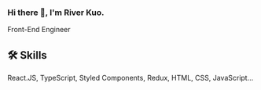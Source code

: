 ### Hi there 👋, I'm River Kuo.
Front-End Engineer

🛠 Skills
---
React.JS, TypeScript, Styled Components, Redux, HTML, CSS, JavaScript...

